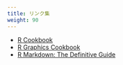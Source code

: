 ```yaml
---
title: リンク集
weight: 90
---
```


- [R Cookbook](http://www.bagualu.net/wordpress/wp-content/uploads/2015/10/R_Cookbook.pdf)
- [R Graphics Cookbook](http://vinr.ir/sites/default/files/Winston%20Chang-R%20Graphics%20Cookbook-O%27Reilly%20Media%20%282013%29.pdf)
- [R Markdown: The Definitive Guide](https://bookdown.org/yihui/rmarkdown/)
